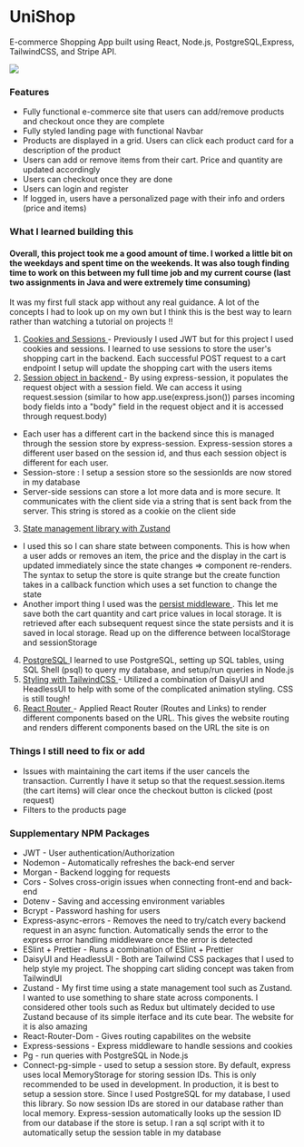 # UniShop

E-commerce Shopping App built using React, Node.js, PostgreSQL,Express, TailwindCSS, and Stripe API. 

<img src="/UniShop.gif"/>

### Features
- Fully functional e-commerce site that users can add/remove products and checkout once they are complete
- Fully styled landing page with functional Navbar
- Products are displayed in a grid. Users can click each product card for a description of the product 
- Users can add or remove items from their cart. Price and quantity are updated accordingly
- Users can checkout once they are done
- Users can login and register
- If logged in, users have a personalized page with their info and orders (price and items) 

### What I learned building this 

#### Overall, this project took me a good amount of time. I worked a little bit on the weekdays and spent time on the weekends. It was also tough finding time to work on this between my full time job and my current course (last two assignments in Java and were extremely time consuming)  
It was my first full stack app without any real guidance. A lot of the concepts I had to look up on my own but I think this is the best way to learn rather than watching a tutorial on projects !!

1. <ins> Cookies and Sessions </ins> - Previously I used JWT but for this project I used cookies and sessions. I learned to use sessions to store the user's shopping cart in the backend. Each successful POST request to a cart endpoint I setup will update the shopping cart with the users items
2. <ins> Session object in backend </ins> - By using express-session, it populates the request object with a session field. We can access it using request.session (similar to how app.use(express.json()) parses incoming body fields into a "body" field in the request object and it is accessed through request.body)  
  - Each user has a different cart in the backend since this is managed through the session store by express-session. Express-session stores a different user based on the session id, and thus each session object is different for each user. 
  - Session-store : I setup a session store so the sessionIds are now stored in my database 
  - Server-side sessions can store a lot more data and is more secure. It communicates with the client side via a string that is sent back from the server. This string is stored as a cookie on the client side     
3. <ins> State management library with Zustand </ins>   
  - I used this so I can share state between components. This is how when a user adds or removes an item, the price and the display in the cart is updated immediately since the state changes => component re-renders. The syntax to setup the store is quite strange but the create function takes in a callback function which uses a set function to change the state  
  - Another import thing I used was the <ins>persist  middleware </ins>. This let me save both the cart quantity and cart price values in local storage. It is retrieved after each subsequent request since the state persists and it is saved in local storage. Read up on the difference between localStorage and sessionStorage  
4. <ins> PostgreSQL </ins> I learned to use PostgreSQL, setting up SQL tables, using SQL Shell (psql) to query my database, and setup/run queries in Node.js 
5. <ins> Styling with TailwindCSS </ins> - Utilized a combination of DaisyUI and HeadlessUI to help with some of the complicated animation styling. CSS is still tough!
6. <ins> React Router </ins> - Applied React Router (Routes and Links) to render different components based on the URL. This gives the website routing and renders different components based on the URL the site is on


### Things I still need to fix or add 

- Issues with maintaining the cart items if the user cancels the transaction. Currently I have it setup so that the request.session.items (the cart items) will clear once the checkout button is clicked (post request) 
- Filters to the products page 


### Supplementary NPM Packages

- JWT - User authentication/Authorization
- Nodemon - Automatically refreshes the back-end server
- Morgan - Backend logging for requests
- Cors - Solves cross-origin issues when connecting front-end and back-end
- Dotenv - Saving and accessing environment variables
- Bcrypt - Password hashing for users
- Express-async-errors - Removes the need to try/catch every backend request in an async function. Automatically sends the error to the express error handling middleware once the error is detected
- ESlint + Prettier - Runs a combination of ESlint + Prettier 
- DaisyUI and HeadlessUI - Both are Tailwind CSS packages that I used to help style my project. The shopping cart sliding concept was taken from TailwindUI
- Zustand - My first time using a state management tool such as Zustand. I wanted to use something to share state across components. I considered other tools such as Redux but ultimately decided to use Zustand because of its simple iterface and its cute bear. The website for it is also amazing 
- React-Router-Dom - Gives routing capabilites on the website 
- Express-sessions - Express middleware to handle sessions and cookies 
- Pg - run queries with PostgreSQL in Node.js 
- Connect-pg-simple - used to setup a session store. By default, express uses local MemoryStorage for storing session IDs. This is only recommended to be used in development. In production, it is best to setup a session store. Since I used PostgreSQL for my database, I used this library. So now session IDs are stored in our database rather than local memory. Express-session automatically looks up the session ID from our database if the store is setup. I ran a sql script with it to automatically setup the session table in my database 
